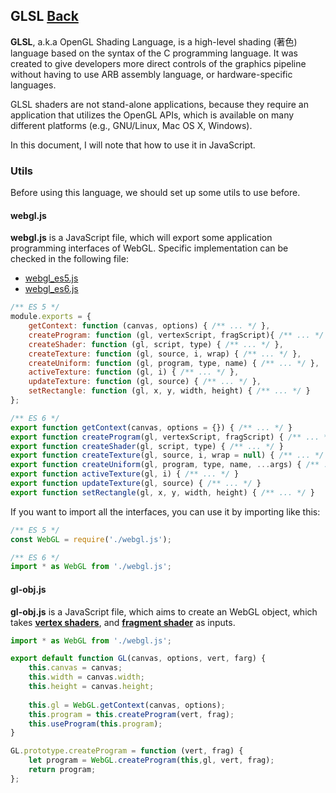 ## GLSL [Back](./../webgl.md)

**GLSL**, a.k.a OpenGL Shading Language, is a high-level shading (著色) language based on the syntax of the C programming language. It was created to give developers more direct controls of the graphics pipeline without having to use ARB assembly language, or hardware-specific languages.

GLSL shaders are not stand-alone applications, because they require an application that utilizes the OpenGL APIs, which is available on many different platforms (e.g., GNU/Linux, Mac OS X, Windows).

In this document, I will note that how to use it in JavaScript.

### Utils

Before using this language, we should set up some utils to use before.

#### webgl.js

**webgl.js** is a JavaScript file, which will export some application programming interfaces of WebGL. Specific implementation can be checked in the following file:

- [webgl_es5.js](./webgl_es5.js)
- [webgl_es6.js](./webgl_es6.js)

```js
/** ES 5 */
module.exports = {
    getContext: function (canvas, options) { /** ... */ },
    createProgram: function (gl, vertexScript, fragScript){ /** ... */ },
    createShader: function (gl, script, type) { /** ... */ },
    createTexture: function (gl, source, i, wrap) { /** ... */ },
    createUniform: function (gl, program, type, name) { /** ... */ },
    activeTexture: function (gl, i) { /** ... */ },
    updateTexture: function (gl, source) { /** ... */ },
    setRectangle: function (gl, x, y, width, height) { /** ... */ }
};

/** ES 6 */
export function getContext(canvas, options = {}) { /** ... */ }
export function createProgram(gl, vertexScript, fragScript) { /** ... */ }
export function createShader(gl, script, type) { /** ... */ }
export function createTexture(gl, source, i, wrap = null) { /** ... */ }
export function createUniform(gl, program, type, name, ...args) { /** ... */ }
export function activeTexture(gl, i) { /** ... */ }
export function updateTexture(gl, source) { /** ... */ }
export function setRectangle(gl, x, y, width, height) { /** ... */ }
```

If you want to import all the interfaces, you can use it by importing like this:

```js
/** ES 5 */
const WebGL = require('./webgl.js');

/** ES 6 */
import * as WebGL from './webgl.js';
```

#### gl-obj.js

**gl-obj.js** is a JavaScript file, which aims to create an WebGL object, which takes [**vertex shaders**](https://www.opengl.org/wiki/Vertex_Shader), and [**fragment shader**](https://www.opengl.org/wiki/Fragment_Shader) as inputs.

```js
import * as WebGL from './webgl.js';

export default function GL(canvas, options, vert, farg) {
    this.canvas = canvas;
    this.width = canvas.width;
    this.height = canvas.height;
    
    this.gl = WebGL.getContext(canvas, options);
    this.program = this.createProgram(vert, frag);
    this.useProgram(this.program);
}

GL.prototype.createProgram = function (vert, frag) {
    let program = WebGL.createProgram(this,gl, vert, frag);
    return program;
};
```
